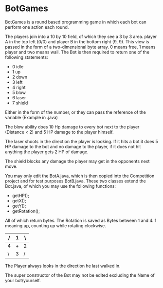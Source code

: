 # BotGames
BotGames is a round based programming game in which each bot can perform one action each round.

The players join into a 10 by 10 field, of which they see a 3 by 3 area. player A in the top left (0/0) and player B in the bottom right (9, 9). This view is passed in the form of a two-dimensional byte array. 0 means free, 1 means player and two means wall. The Bot is then required to return one of the following statements:

* 0 idle
* 1 up
* 2 down
* 3 left
* 4 right
* 5 blow
* 6 laser
* 7 shield

Either in the form of the number, or they can pass the reference of the variable (Example in .java)

The blow ability does 10 Hp damage to every bot next to the player (Distance < 2) and 5 HP damage to the player himself.

The laser shoots in the direction the player is looking. If it hits a bot it does 5 HP damage to the bot and no damage to the player, if it does not hit anything the player gets 2 HP of damage.

The shield blocks any damage the player may get in the opponents next move.

You may only edit the BotA.java, which is then copied into the Competition project and for test purposes BotB.java.
These two classes extend the Bot.java, of which you may use the following functions:

* getHP();
* getX();
* getY();
* getRotation();

All of which return bytes.
The Rotation is saved as Bytes between 1 and 4. 1 meaning up, counting up while rotating clockwise.

| / | 1 | \ |  
|---|---|---|  
| 4 | + | 2 |  
| \ | 3 | / |

The Player always looks in the direction he last walked in.

The super constructor of the Bot may not be edited excluding the Name of your bot/yourself.
